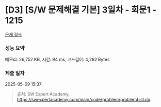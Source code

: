 # [D3] [S/W 문제해결 기본] 3일차 - 회문1 - 1215 

[문제 링크](https://swexpertacademy.com/main/code/problem/problemDetail.do?contestProbId=AV14QpAaAAwCFAYi) 

### 성능 요약

메모리: 26,752 KB, 시간: 94 ms, 코드길이: 4,292 Bytes

### 제출 일자

2025-05-09 15:37



> 출처: SW Expert Academy, https://swexpertacademy.com/main/code/problem/problemList.do